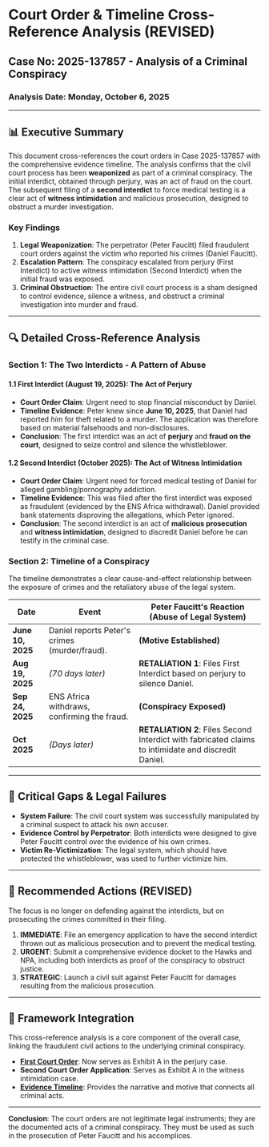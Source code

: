 # Court Order & Timeline Cross-Reference Analysis (REVISED)

## Case No: 2025-137857 - Analysis of a Criminal Conspiracy

### Analysis Date: Monday, October 6, 2025

---

## 📊 Executive Summary

This document cross-references the court orders in Case 2025-137857 with the comprehensive evidence timeline. The analysis confirms that the civil court process has been **weaponized** as part of a criminal conspiracy. The initial interdict, obtained through perjury, was an act of fraud on the court. The subsequent filing of a **second interdict** to force medical testing is a clear act of **witness intimidation** and malicious prosecution, designed to obstruct a murder investigation.

### Key Findings
1.  **Legal Weaponization**: The perpetrator (Peter Faucitt) filed fraudulent court orders against the victim who reported his crimes (Daniel Faucitt).
2.  **Escalation Pattern**: The conspiracy escalated from perjury (First Interdict) to active witness intimidation (Second Interdict) when the initial fraud was exposed.
3.  **Criminal Obstruction**: The entire civil court process is a sham designed to control evidence, silence a witness, and obstruct a criminal investigation into murder and fraud.

---

## 🔍 Detailed Cross-Reference Analysis

### Section 1: The Two Interdicts - A Pattern of Abuse

#### 1.1 First Interdict (August 19, 2025): The Act of Perjury

-   **Court Order Claim**: Urgent need to stop financial misconduct by Daniel.
-   **Timeline Evidence**: Peter knew since **June 10, 2025**, that Daniel had reported *him* for theft related to a murder. The application was therefore based on material falsehoods and non-disclosures.
-   **Conclusion**: The first interdict was an act of **perjury** and **fraud on the court**, designed to seize control and silence the whistleblower.

#### 1.2 Second Interdict (October 2025): The Act of Witness Intimidation

-   **Court Order Claim**: Urgent need for forced medical testing of Daniel for alleged gambling/pornography addiction.
-   **Timeline Evidence**: This was filed after the first interdict was exposed as fraudulent (evidenced by the ENS Africa withdrawal). Daniel provided bank statements disproving the allegations, which Peter ignored.
-   **Conclusion**: The second interdict is an act of **malicious prosecution** and **witness intimidation**, designed to discredit Daniel before he can testify in the criminal case.

### Section 2: Timeline of a Conspiracy

The timeline demonstrates a clear cause-and-effect relationship between the exposure of crimes and the retaliatory abuse of the legal system.

| Date | Event | Peter Faucitt's Reaction (Abuse of Legal System) |
|---|---|---|
| **June 10, 2025** | Daniel reports Peter's crimes (murder/fraud). | **(Motive Established)** |
| **Aug 19, 2025** | *(70 days later)* | **RETALIATION 1**: Files First Interdict based on perjury to silence Daniel. |
| **Sep 24, 2025** | ENS Africa withdraws, confirming the fraud. | **(Conspiracy Exposed)** |
| **Oct 2025** | *(Days later)* | **RETALIATION 2**: Files Second Interdict with fabricated claims to intimidate and discredit Daniel. |

---

## 🚨 Critical Gaps & Legal Failures

-   **System Failure**: The civil court system was successfully manipulated by a criminal suspect to attack his own accuser.
-   **Evidence Control by Perpetrator**: Both interdicts were designed to give Peter Faucitt control over the evidence of his own crimes.
-   **Victim Re-Victimization**: The legal system, which should have protected the whistleblower, was used to further victimize him.

---

## 🎯 Recommended Actions (REVISED)

The focus is no longer on defending against the interdicts, but on prosecuting the crimes committed in their filing.

1.  **IMMEDIATE**: File an emergency application to have the second interdict thrown out as malicious prosecution and to prevent the medical testing.
2.  **URGENT**: Submit a comprehensive evidence docket to the Hawks and NPA, including both interdicts as proof of the conspiracy to obstruct justice.
3.  **STRATEGIC**: Launch a civil suit against Peter Faucitt for damages resulting from the malicious prosecution.

---

## 🔗 Framework Integration

This cross-reference analysis is a core component of the overall case, linking the fraudulent civil actions to the underlying criminal conspiracy.

-   **[First Court Order](court_order_2025_137857.md)**: Now serves as Exhibit A in the perjury case.
-   **Second Court Order Application**: Serves as Exhibit A in the witness intimidation case.
-   **[Evidence Timeline](APR-SEP-2025.md)**: Provides the narrative and motive that connects all criminal acts.

---

**Conclusion**: The court orders are not legitimate legal instruments; they are the documented acts of a criminal conspiracy. They must be used as such in the prosecution of Peter Faucitt and his accomplices.
